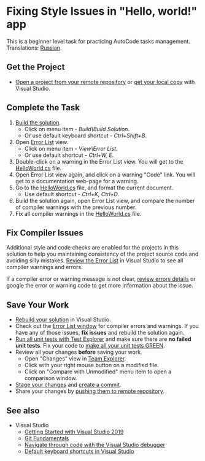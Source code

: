 # Fixing Style Issues in "Hello, world!" app

This is a beginner level task for practicing AutoCode tasks management. Translations: [Russian](README-RU.md).

## Get the Project

* [Open a project from your remote repository](https://docs.microsoft.com/en-us/visualstudio/get-started/tutorial-open-project-from-repo) or [get your local copy](https://docs.microsoft.com/en-us/azure/devops/repos/git/clone#clone-from-another-git-provider) with Visual Studio.


## Complete the Task

1. [Build the solution](https://docs.microsoft.com/en-us/visualstudio/ide/building-and-cleaning-projects-and-solutions-in-visual-studio).
    * Click on menu item - _Build\Build Solution_.
    * Or use default keyboard shortcut - _Ctrl+Shift+B_.
1. Open [Error List](https://docs.microsoft.com/en-us/visualstudio/ide/find-and-fix-code-errors#review-the-error-list) view.
    * Click on menu item - _View\Error List_.
    * Or use default shortcut - _Ctrl+W, E_.
1. Double-click on a warning in the Error List view. You will get to the [HelloWorld.cs](HelloWorldStyle/HelloWorld.cs) file.
1. Open Error List view again, and click on a warning "Code" link. You will get to a documentation web-page for a warning.
1. Go to the [HelloWorld.cs](HelloWorldStyle/HelloWorld.cs) file, and format the current document.
    * Use default shortcut - _Ctrl+K, Ctrl+D_.
1. Build the solution again, open Error List view, and compare the number of compiler warnings with the previous number.
1. Fix all compiler warnings in the [HelloWorld.cs](HelloWorldStyle/HelloWorld.cs) file.


## Fix Compiler Issues

Additional style and code checks are enabled for the projects in this solution to help you maintaining consistency of the project source code and avoiding silly mistakes. [Review the Error List](https://docs.microsoft.com/en-us/visualstudio/ide/find-and-fix-code-errors#review-the-error-list) in Visual Studio to see all compiler warnings and errors.

If a compiler error or warning message is not clear, [review errors details](https://docs.microsoft.com/en-us/visualstudio/ide/find-and-fix-code-errors#review-errors-in-detail) or google the error or warning code to get more information about the issue.


## Save Your Work

* [Rebuild your solution](https://docs.microsoft.com/en-us/visualstudio/ide/building-and-cleaning-projects-and-solutions-in-visual-studio) in Visual Studio.
* Check out the [Error List window](https://docs.microsoft.com/en-us/visualstudio/ide/reference/error-list-window) for compiler errors and warnings. If you have any of those issues, **fix issues** and rebuild the solution again.
* [Run all unit tests with Test Explorer](https://docs.microsoft.com/en-us/visualstudio/test/run-unit-tests-with-test-explorer) and make sure there are **no failed unit tests**. Fix your code to [make all your unit tests GREEN](https://stackoverflow.com/questions/276813/what-is-red-green-testing).
* Review all your changes **before** saving your work.
    * Open "Changes" view in [Team Explorer](https://docs.microsoft.com/en-us/visualstudio/ide/reference/team-explorer-reference).
    * Click with your right mouse button on a modified file.
    * Click on "Compare with Unmodified" menu item to open a comparison window.
* [Stage your changes](https://docs.microsoft.com/en-us/azure/devops/repos/git/commits#stage-your-changes) and [create a commit](https://docs.microsoft.com/en-us/azure/devops/repos/git/commits#create-a-commit).
* Share your changes by [pushing them to remote repository](https://docs.microsoft.com/en-us/azure/devops/repos/git/pushing).


## See also

* Visual Studio
  * [Getting Started with Visual Studio 2019](https://www.youtube.com/watch?v=1CgsMtUmVgs)
  * [Git Fundamentals](https://www.youtube.com/watch?v=c3482qAzZLQ)
  * [Navigate through code with the Visual Studio debugger](https://docs.microsoft.com/en-us/visualstudio/debugger/navigating-through-code-with-the-debugger)
  * [Default keyboard shortcuts in Visual Studio](https://docs.microsoft.com/en-us/visualstudio/ide/default-keyboard-shortcuts-in-visual-studio)
